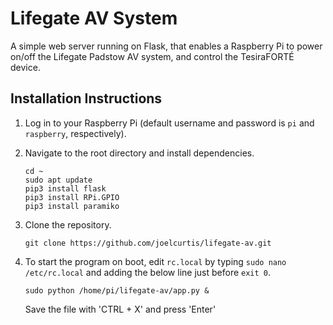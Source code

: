 # Lifegate AV System

A simple web server running on Flask, that enables a Raspberry Pi to power on/off the Lifegate Padstow AV system, and control the TesiraFORTÉ device.

## Installation Instructions

1. Log in to your Raspberry Pi (default username and password is `pi` and `raspberry`, respectively).
2. Navigate to the root directory and install dependencies.

	```
	cd ~
	sudo apt update
	pip3 install flask
	pip3 install RPi.GPIO
	pip3 install paramiko
	```

3. Clone the repository.

	```
	git clone https://github.com/joelcurtis/lifegate-av.git
	```

4. To start the program on boot, edit `rc.local` by typing `sudo nano /etc/rc.local` and adding the below line just before `exit 0`.

	```
	sudo python /home/pi/lifegate-av/app.py &
	```
	
	Save the file with 'CTRL + X' and press 'Enter'
